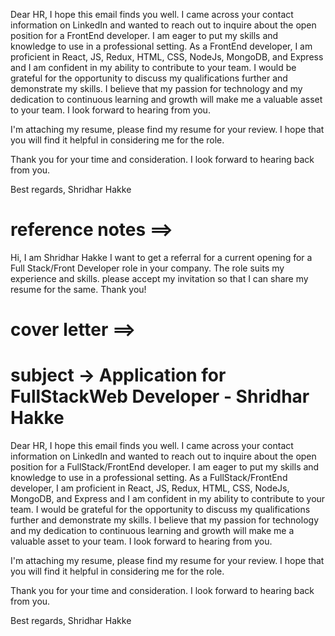 Dear HR,
I hope this email finds you well. I came across your contact information on LinkedIn and wanted to reach out to inquire about the open position for a FrontEnd developer.
I am eager to put my skills and knowledge to use in a professional setting. As a  FrontEnd developer, I am proficient in React, JS, Redux, HTML, CSS, NodeJs, MongoDB, and Express and I am confident in my ability to contribute to your team.
I would be grateful for the opportunity to discuss my qualifications further and demonstrate my skills. I believe that my passion for technology and my dedication to continuous learning and growth will make me a valuable asset to your team. I look forward to hearing from you.

I'm attaching my resume, please find my resume for your review. I hope that you will find it helpful in considering me for the role.

Thank you for your time and consideration. I look forward to hearing back from you.

Best regards,
Shridhar Hakke

# reference notes ==>

Hi, I am Shridhar Hakke I want to get a referral for a current opening for a Full Stack/Front Developer role in your company. The role suits my experience and skills. please accept my invitation so that I can share my resume for the same. Thank you!

# cover letter ==>

# subject -> Application for FullStackWeb Developer - Shridhar Hakke 

Dear HR,
I hope this email finds you well. I came across your contact information on LinkedIn and wanted to reach out to inquire about the open position for a FullStack/FrontEnd developer.
I am eager to put my skills and knowledge to use in a professional setting. As a FullStack/FrontEnd developer, I am proficient in React, JS, Redux, HTML, CSS, NodeJs, MongoDB, and Express and I am confident in my ability to contribute to your team.
I would be grateful for the opportunity to discuss my qualifications further and demonstrate my skills. I believe that my passion for technology and my dedication to continuous learning and growth will make me a valuable asset to your team. I look forward to hearing from you.

I'm attaching my resume, please find my resume for your review. I hope that you will find it helpful in considering me for the role.

Thank you for your time and consideration. I look forward to hearing back from you.

Best regards,
Shridhar Hakke
